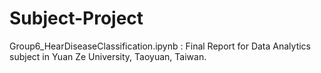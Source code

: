 # Subject-Project
Group6_HearDiseaseClassification.ipynb : Final Report for Data Analytics subject in Yuan Ze University, Taoyuan, Taiwan.
